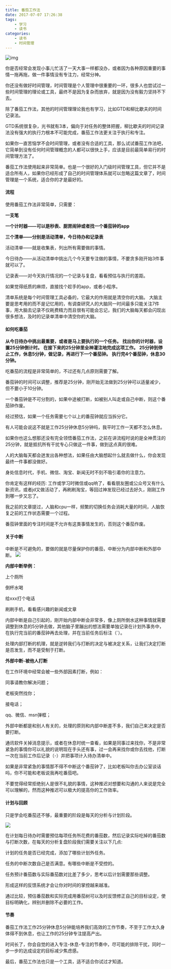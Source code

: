 ```yaml
---
title: 番茄工作法
date: 2017-07-07 17:26:38
tags:
	- 学习
	- 读书
categories:
	- 读书
	- 时间管理
---
```

![img](http://image.nianlun.tech/2020/11/07/a4123af0a62e211386600460cf6fd57c.png)

你是否经常会发现小事儿忙活了一天大事一样都没办，或者因为各种原因重要的事情一拖再拖，做一件事情没有专注力，经常分神。

你还没有做好时间管理，时间管理是个人管理中很重要的一环，很多人也尝试过一些时间管理的理论或工具，最终不是因为复杂而放弃，就是因为没有毅力坚持不下去。

除了番茄工作法，其他的时间管理理论我也有学习，比如GTD和柳比歇夫的时间记录法。

GTD系统很复杂，光书就有3本，偏向于对任务的整体把握，柳比歇夫的时间记录法没有强大的执行力根本不可能完成，番茄工作法更关注于执行和专注。

如果你一直苦恼学不会时间管理，或者没有合适的工具，那么试试番茄工作法吧，它简单到没有任何时间管理概念的人都可以很快上手，应该是目前最简单易行的时间管理方法了。

番茄工作法使用起来非常简单。也是一个很好的入门级时间管理工具，但它并不是适合所有人，如果你已经形成了自己的时间管理体系就可以忽略这篇文章了，时间管理是一个系统，适合你的才是最好的。

#### 流程

使用番茄工作法非常简单，只需要：

**一支笔**

**一个计时器——可以是秒表、厨房闹钟或者找一个番茄钟的app**

**三个清单——分别是活动清单，今日待办和记录表**

活动清单——就是收集表，列出所有需要做的事情。

今日待办——从活动清单中挑出几个今天要专注做的事情，不要贪多刚开始3件事就可以了。

记录表——对今天执行情况的一个记录与复盘，看看预估与执行的差距。

如果觉得纸质的麻烦，直接找个趁手的app，或者小程序。

清单系统是每个时间管理工具必备的，它最大的作用就是清空你的大脑。
大脑主要是思考用的而不是记忆用的，有调查研究人的大脑同一时间最多只能关注7件事，用大脑去记录不仅耗费精力而且很有可能会忘记，我们的大脑每天都会闪现出很多想法，及时的记录单清单中清空你的大脑。

#### 如何吃番茄

**从今日待办中挑出最重要，或者是马上要执行的一个任务。**
**找出你的计时器，设置25分钟倒计时。**
**在接下来的25分钟里全神灌注地完成这项工作。**
**25分钟到停止工作，休息5分钟，做记录，再进行下一个番茄钟。**
**执行完4个番茄钟，休息30分钟。**

吃番茄的流程是非常简单的，不过还有几点原则需要了解。

番茄钟的时间可以调整，推荐是25分钟，刚开始无法做到25分钟可以适量减少，但不要小于10分钟。

一个番茄钟是不可分割的，如果中途被打断，如被别人叫走或自己中断，则这个番茄钟作废。

经过预估，如果一个任务需要七个以上的番茄钟就应当拆分它。

有人可能会说这不就是工作25分钟休息5分钟吗，我平时工作一天都不怎么休息。

如果你也这么想那还没有完全领悟番茄工作法，之前在讲流程时说的是全神贯注的25分钟，就是抵抗所有干扰专心只做这一件事，做到这点真的很难。

人的大脑每天都会迸发出各种想法，如果任由大脑想起什么就去做什么，你会发现最终一件事都没做好。

身处信息时代，手机、微信、淘宝、新闻无时不刻不吸引着你的注意力。

你肯定有这样的经历: 工作或学习时微信或qq响了，看看朋友圈或公众号又有什么新资讯，或者jd又做活动了，再刷刷淘宝，等回过神发现已经过去好久，刚刚工作到哪一步又忘了。

我之前的文章提过，人脑和cpu一样，频繁的切换任务会消耗大量的时间，人脑恢复之前的工作状态需要一个过程。

番茄钟里面的专注时间是不允许有这类事情发生的，否则这个番茄作废。

#### 关于中断

中断是不可避免的，要做的就是尽量保护你的番茄，中断分为内部中断和外部中断。
![](http://image.nianlun.tech/2020/11/07/0c2c1234389ed04894c85c66dab092df.jpeg)

**内部中断举例：**


上个厕所

倒杯水喝

给xxx打个电话

刷刷手机，看看感兴趣的新闻或文章

内部中断是自己引起的，刚开始内部中断会非常多，像上厕所倒水这种事情就需要调整到休息的5分钟去做，其他脑子里蹦出的想法需要单独记录在计划外事务中，在执行完当前的番茄钟再去处理，并在当前任务后标注（`）。

处理内部打断的机理，就是逆转我们与打断的决定与被决定关系，让我们决定打断是否发生，而不是受制于打断。

**外部中断-被他人打断**

在工作环境中经常会被一些外部因素打断，例如：

同事请教你解决问题；

老板突然找你；

接电话；

qq、微信、msn弹框；

外部中断都是和别人有关的，处理的原则和内部中断差不多，我们自己来决定是否要打断。

通讯软件关掉消息提示，或者在休息时统一查看，如果是同事过来找你，不是非常紧急的事情你可以礼貌的说明现在手头还有事，过一会再来找你或你去找他，打断一次在当前工作后记录（-）并把事项计入待办清单中。

如果是非常紧急的事情那不得不中断这个番茄钟了，比如老板叫你去办公室谈话吗，你不可能和老板说我再吃番茄吧。

不要觉得经常拒绝别人是很不礼貌的事情，这种推迟对想要和沟通的人来说是完全可以理解的，然而这种推迟可以极大的提高你的工作效率。
    

#### 计划与回顾

只是学会吃番茄还不够，最重要的阶段是每天的分析与计划阶段。


![](http://image.nianlun.tech/2020/11/07/2f37a369513a72aa3b1603775e6b498e.png)

在计划每日待办时需要预估每项任务所花费的番茄数，然后记录实际吃掉的番茄数与打断次数，在每天的分析复盘阶段我们需要关注以下几点:

计划的任务是否已经完成，添加了哪些计划外任务。

任务的中断次数自己是否满意。有哪些中断是不受控的。

任务预计番茄数与实际番茄数对比差了多少，思考以后计划需要那些调整。

形成这样的反馈系统才会让你对时间的掌控越来越准。

通过比较，预估番茄数和实际完成用番茄树可以及时反馈修正自己的目标设定，使目标明确化，辨别并删除不必要的工作。

#### 节奏

番茄工作法工作25分钟休息5分钟能培养我们高效的工作节奏，不至于工作太久身体得不到休息，也让工作的25分钟专注提高产出。

时间长了，你会自觉的进入专注-休息-专注的节奏中，尽可能的排除干扰，同时一步一步的达成设定的目标减少焦虑感。

最后，番茄工作法也只是一个工具，适不适合你试过才知道。